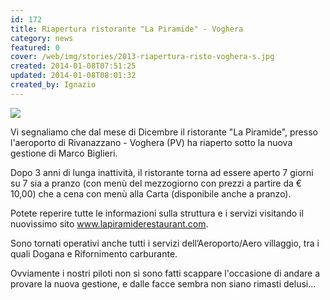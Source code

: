 ```yaml
---
id: 172
title: Riapertura ristorante "La Piramide" - Voghera
category: news
featured: 0
cover: /web/img/stories/2013-riapertura-risto-voghera-s.jpg
created: 2014-01-08T07:51:25
updated: 2014-01-08T08:01:32
created_by: Ignazio
---
```


<a href="/web/img/stories/2013-riapertura-risto-voghera.jpg">
<img class="float-start mr-3 w-[300px]" src="/web/img/stories/2013-riapertura-risto-voghera-s.jpg"/>
</a>

Vi segnaliamo che dal mese di Dicembre il ristorante "La Piramide", presso l'aeroporto di Rivanazzano - Voghera (PV) ha riaperto sotto la nuova gestione di Marco Biglieri.

Dopo 3 anni di lunga inattività, il ristorante torna ad essere aperto 7 giorni su 7 sia a pranzo (con menù del mezzogiorno con prezzi a partire da € 10,00) che a cena con menù alla Carta (disponibile anche a pranzo).

Potete reperire tutte le informazioni sulla struttura e i servizi visitando il nuovissimo sito <a href="https://www.lapiramiderestaurant.com" target="_blank">www.lapiramiderestaurant.com</a>.

Sono tornati operativi anche tutti i servizi dell’Aeroporto/Aero villaggio, tra i quali Dogana e Rifornimento carburante.

Ovviamente i nostri piloti non si sono fatti scappare l'occasione di andare a provare la nuova gestione, e dalle facce sembra non siano rimasti delusi...
